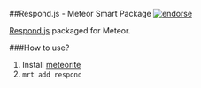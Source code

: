 ##Respond.js - Meteor Smart Package
[![endorse](https://api.coderwall.com/benjaminrh/endorsecount.png)](https://coderwall.com/benjaminrh)

[Respond.js](https://github.com/scottjehl/Respond) packaged for Meteor.

###How to use?

1. Install [meteorite](https://github.com/oortcloud/meteorite)
2. `mrt add respond`
